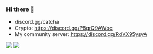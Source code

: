 ### Hi there 👋

 - discord.gg/catcha
 - Crypto: https://discord.gg/P8grQ9AWbc
 - My community server: https://discord.gg/RdVX95ysyA

<img src="https://github-readme-stats.vercel.app/api?username=catcha8&&show_icons=true&title_color=ffffff&icon_color=bb2acf&text_color=daf7dc&bg_color=151515">

<img src="https://profile-counter.glitch.me/catcha8/count.svg">
